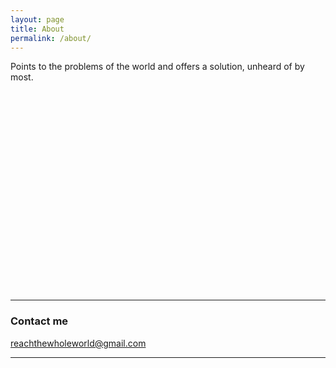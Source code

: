 ```yaml
---
layout: page
title: About
permalink: /about/
---
```


Points to the problems of the world and offers a solution, unheard of by most.


<pre>




















</pre>

---
### Contact me

[reachthewholeworld@gmail.com](mailto:reachthewholeworld@gmail.com)

---

<!---

###### Credit



<a href="https://www.flaticon.com/free-icons/joint" title="joint icons">Joint icons created by srip - Flaticon</a>

-->
